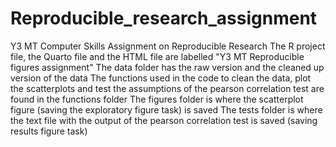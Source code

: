 # Reproducible_research_assignment
Y3 MT Computer Skills Assignment on Reproducible Research
The R project file, the Quarto file and the HTML file are labelled "Y3 MT Reproducible figures assignment"
The data folder has the raw version and the cleaned up version of the data
The functions used in the code to clean the data, plot the scatterplots and test the assumptions of the pearson correlation test are found in the functions folder
The figures folder is where the scatterplot figure (saving the exploratory figure task) is saved
The tests folder is where the text file with the output of the pearson correlation test is saved (saving results figure task)
